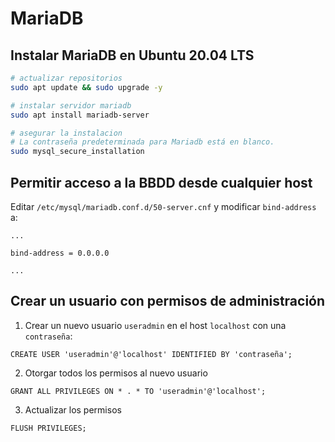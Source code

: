 # MariaDB 

## Instalar MariaDB en Ubuntu 20.04 LTS
```bash
# actualizar repositorios
sudo apt update && sudo upgrade -y

# instalar servidor mariadb
sudo apt install mariadb-server

# asegurar la instalacion
# La contraseña predeterminada para Mariadb está en blanco.
sudo mysql_secure_installation
```

## Permitir acceso a la BBDD desde cualquier host
Editar `/etc/mysql/mariadb.conf.d/50-server.cnf` y modificar `bind-address` a:
```
...

bind-address = 0.0.0.0

...
```
## Crear un usuario con permisos de administración
1. Crear un nuevo usuario `useradmin` en el host `localhost` con una `contraseña`:
```mysql
CREATE USER 'useradmin'@'localhost' IDENTIFIED BY 'contraseña';
```

2. Otorgar todos los permisos al nuevo usuario
```mysql
GRANT ALL PRIVILEGES ON * . * TO 'useradmin'@'localhost';
``` 

3. Actualizar los permisos
```mysql
FLUSH PRIVILEGES;
```
